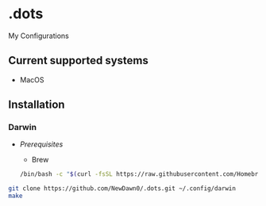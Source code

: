 # .dots

My Configurations

## Current supported systems

- MacOS

## Installation

### Darwin

- _Prerequisites_

  - Brew

  ```bash
  /bin/bash -c "$(curl -fsSL https://raw.githubusercontent.com/Homebrew/install/HEAD/install.sh)"
  ```

```bash
git clone https://github.com/NewDawn0/.dots.git ~/.config/darwin
make
```
